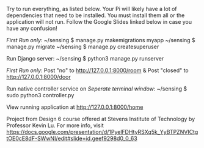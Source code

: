 Try to run everything, as listed below.  Your Pi will likely have a lot of dependencies that need to be installed. You must install them all or the application will not run.  Follow the Google Slides linked below in case you have any confusion!

*First Run only*:
~/sensing $ manage.py makemigrations myapp
~/sensing $ manage.py migrate
~/sensing $ manage.py createsuperuser


Run Django server:
~/sensing $ python3 manage.py runserver


*First Run only*:
Post "no" to http://127.0.0.1:8000/room & Post "closed" to http://127.0.0.1:8000/door


Run native controller service on *Seperate terminal window*:
~/sensing $ sudo python3 controller.py

View running application at http://127.0.0.1:8000/home



Project from Design 6 course offered at Stevens Institute of Technology by Professor Kevin Lu.
For more info, visit https://docs.google.com/presentation/d/1PyelFDHtyRSXq5k_YyBTPZNVICtgtOE0cE8dF-SWwNI/edit#slide=id.geef9298d0_0_63
